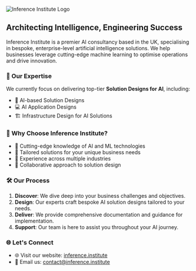 ![Inference Institute Logo](https://avatars.githubusercontent.com/u/151373824?s=200&v=4)

## Architecting Intelligence, Engineering Success

Inference Institute is a premier AI consultancy based in the UK, specialising in bespoke, enterprise-level artificial intelligence solutions. We help businesses leverage cutting-edge machine learning to optimise operations and drive innovation.

### 🚀 Our Expertise

We currently focus on delivering top-tier **Solution Designs for AI**, including:

- 🎨 AI-based Solution Designs
- 💻 AI Application Designs
- 🏗️ Infrastructure Design for AI Solutions

### 🌟 Why Choose Inference Institute?

- 🔬 Cutting-edge knowledge of AI and ML technologies
- 🎯 Tailored solutions for your unique business needs
- 💼 Experience across multiple industries
- 🤝 Collaborative approach to solution design

### 🛠️ Our Process

1. **Discover**: We dive deep into your business challenges and objectives.
2. **Design**: Our experts craft bespoke AI solution designs tailored to your needs.
3. **Deliver**: We provide comprehensive documentation and guidance for implementation.
4. **Support**: Our team is here to assist you throughout your AI journey.

### 🌐 Let's Connect

- 🌐 Visit our website: [inference.institute](https://inference.institute)
- 📧 Email us: [contact@inference.institute](mailto:contact@inference.institute)
